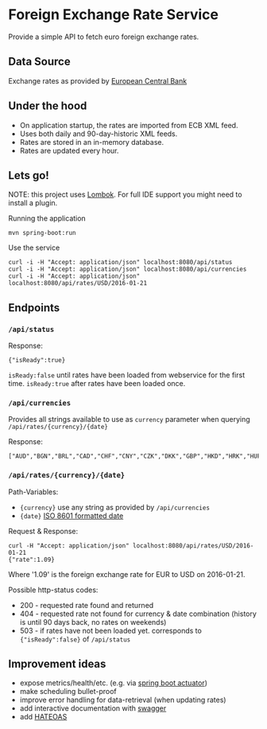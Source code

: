 # Foreign Exchange Rate Service

Provide a simple API to fetch euro foreign exchange rates.

## Data Source

Exchange rates as provided by [European Central Bank](http://www.ecb.europa.eu/stats/exchange/eurofxref/html/index.en.html)

## Under the hood

* On application startup, the rates are imported from ECB XML feed.
* Uses both daily and 90-day-historic XML feeds.
* Rates are stored in an in-memory database.
* Rates are updated every hour.

## Lets go!

NOTE: this project uses [Lombok](https://projectlombok.org/). For full IDE support you might need to install a plugin.

Running the application

    mvn spring-boot:run
    
Use the service

    curl -i -H "Accept: application/json" localhost:8080/api/status
    curl -i -H "Accept: application/json" localhost:8080/api/currencies
    curl -i -H "Accept: application/json" localhost:8080/api/rates/USD/2016-01-21

## Endpoints

### `/api/status`

Response:

    {"isReady":true}

`isReady:false` until rates have been loaded from webservice for the first time.
`isReady:true`  after rates have been loaded once.

### `/api/currencies`

Provides all strings available to use as `currency` parameter when querying `/api/rates/{currency}/{date}`

Response:

    ["AUD","BGN","BRL","CAD","CHF","CNY","CZK","DKK","GBP","HKD","HRK","HUF","IDR","ILS","INR","JPY","KRW","MXN","MYR","NOK","NZD","PHP","PLN","RON","RUB","SEK","SGD","THB","TRY","USD","ZAR"]


### `/api/rates/{currency}/{date}`

Path-Variables:
* `{currency}` use any string as provided by `/api/currencies`
* `{date}` [ISO 8601 formatted date](https://en.wikipedia.org/wiki/ISO_8601)

Request & Response:
    
    curl -H "Accept: application/json" localhost:8080/api/rates/USD/2016-01-21
    {"rate":1.09}
    
Where '1.09' is the foreign exchange rate for EUR to USD on 2016-01-21.

Possible http-status codes:

* 200 - requested rate found and returned
* 404 - requested rate not found for currency & date combination (history is until 90 days back, no rates on weekends)
* 503 - if rates have not been loaded yet. corresponds to `{"isReady":false}` of `/api/status`

## Improvement ideas

* expose metrics/health/etc. (e.g. via [spring boot actuator](https://docs.spring.io/spring-boot/docs/current/reference/html/production-ready-enabling.html))
* make scheduling bullet-proof
* improve error handling for data-retrieval (when updating rates)
* add interactive documentation with [swagger](http://swagger.io/)
* add [HATEOAS](https://en.wikipedia.org/wiki/HATEOAS)
